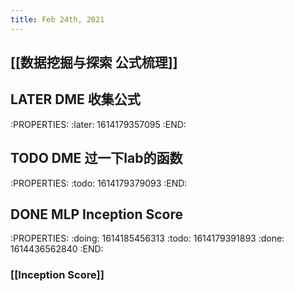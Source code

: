 ```yaml
---
title: Feb 24th, 2021
---
```


## [[数据挖掘与探索 公式梳理]]
## LATER DME 收集公式
:PROPERTIES:
:later: 1614179357095
:END:
## TODO DME 过一下lab的函数
:PROPERTIES:
:todo: 1614179379093
:END:
## DONE MLP Inception Score
:PROPERTIES:
:doing: 1614185456313
:todo: 1614179391893
:done: 1614436562840
:END:
### [[Inception Score]]
##
